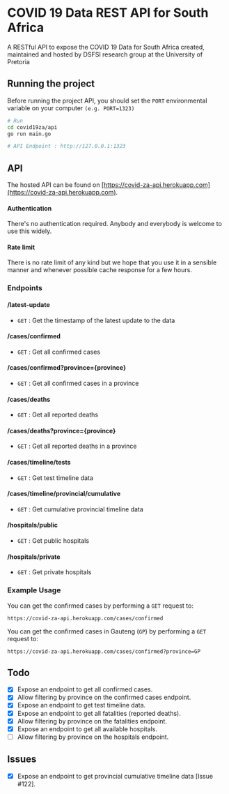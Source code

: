 # COVID 19 Data REST API for South Africa
A RESTful API to expose the COVID 19 Data for South Africa created, maintained and hosted by DSFSI research group at the University of Pretoria

## Running the project

Before running the project API, you should set the `PORT` environmental variable on your computer `(e.g. PORT=1323)`

```bash
# Run
cd covid19za/api
go run main.go

# API Endpoint : http://127.0.0.1:1323
```

## API

The hosted API can be found on [https://covid-za-api.herokuapp.com](https://covid-za-api.herokuapp.com).

#### Authentication

There's no authentication required. Anybody and everybody is welcome to use this widely.

#### Rate limit

There is no rate limit of any kind but we hope that you use it in a sensible manner and whenever possible cache response for a few hours.


### Endpoints

#### /latest-update
* `GET` : Get the timestamp of the latest update to the data

#### /cases/confirmed
* `GET` : Get all confirmed cases

#### /cases/confirmed?province={province}
* `GET` : Get all confirmed cases in a province

#### /cases/deaths
* `GET` : Get all reported deaths

#### /cases/deaths?province={province}
* `GET` : Get all reported deaths in a province

#### /cases/timeline/tests
* `GET` : Get test timeline data

#### /cases/timeline/provincial/cumulative
* `GET` : Get cumulative provincial timeline data

#### /hospitals/public
* `GET` : Get public hospitals

#### /hospitals/private
* `GET` : Get private hospitals

### Example Usage

You can get the confirmed cases by performing a `GET` request to:

```
https://covid-za-api.herokuapp.com/cases/confirmed
```

You can get the confirmed cases in Gauteng (`GP`) by performing a `GET` request to:

```
https://covid-za-api.herokuapp.com/cases/confirmed?province=GP
```

## Todo

- [x] Expose an endpoint to get all confirmed cases.
- [x] Allow filtering by province on the confirmed cases endpoint.
- [x] Expose an endpoint to get test timeline data.
- [x] Expose an endpoint to get all fatalities (reported deaths).
- [x] Allow filtering by province on the fatalities endpoint.
- [X] Expose an endpoint to get all available hospitals.
- [ ] Allow filtering by province on the hospitals endpoint.

## Issues

- [x] Expose an endpoint to get provincial cumulative timeline data [Issue #122].
